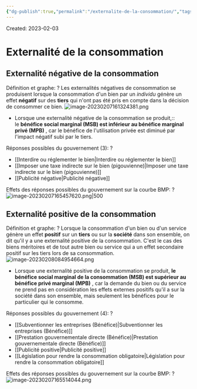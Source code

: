 ```yaml
---
{"dg-publish":true,"permalink":"/externalite-de-la-consommation/","tags":["economy","gardenEntry","gardenEntry","gardenEntry","gardenEntry","gardenEntry","gardenEntry","gardenEntry","gardenEntry","gardenEntry"]}
---
```


Created: 2023-02-03

# Externalité de la consommation

## Externalité négative de la consommation
Définition et graphe:
?
Les externalités négatives de consommation se produisent lorsque la consommation d'un bien par un *individu* génère un effet **négatif** sur des **tiers** qui n'ont pas été pris en compte dans la décision de consommer ce bien.
![image-20230207161324381.png](/img/user/assets/Externalit%C3%A9%20de%20la%20consommation/image-20230207161324381.png)
<!--SR:!2023-11-29,169,230-->

- Lorsque une externalité négative de la consommation se produit,:: le **bénéfice social marginal (MSB) est inférieur au bénéfice marginal privé (MPB)** , car le bénéfice de l'utilisation privée est diminué par l'impact négatif subi par le tiers.
<!--SR:!2023-11-17,174,250-->

Réponses possibles du gouvernement (3):
?
-   [[Interdire ou réglementer le bien\|Interdire ou réglementer le bien]]
-   [[Imposer une taxe indirecte sur le bien (pigouvienne)\|Imposer une taxe indirecte sur le bien (pigouvienne)]]
-   [[Publicité négative\|Publicité négative]]
<!--SR:!2023-11-15,161,230-->

Effets des réponses possibles du gouvernement sur la courbe BMP:
?
![image-20230207165457620.png|500](/img/user/assets/Externalit%C3%A9%20de%20la%20consommation/image-20230207165457620.png)
<!--SR:!2023-09-29,141,250-->

## Externalité positive de la consommation
Définition et graphe:
?
Lorsque la consommation d'un bien ou d'un service génère un effet **positif** sur un **tiers** ou sur la **société** dans son ensemble, on dit qu'il y a une externalité positive de la consommation. C'est le cas des biens méritoires et de tout autre bien ou service qui a un effet secondaire positif sur les tiers lors de sa consommation.
![image-20230208084954664.png](/img/user/assets/Externalit%C3%A9%20de%20la%20consommation/image-20230208084954664.png)
<!--SR:!2024-01-16,204,245-->


- Lorsque une  externalité positive de la consommation se produit, **le bénéfice social marginal de la consommation (MSB) est supérieur au bénéfice privé marginal (MPB)** , car la demande du bien ou du service ne prend pas en considération les effets externes positifs qu'il a sur la société dans son ensemble, mais seulement les bénéfices pour le particulier qui le consomme.

Réponses possibles du gouvernement (4):
?
-   [[Subventionner les entreprises (Bénéfice)\|Subventionner les entreprises (Bénéfice)]]
-   [[Prestation gouvernementale directe (Bénéfice)\|Prestation gouvernementale directe (Bénéfice)]]
-   [[Publicité positive\|Publicité positive]]
-   [[Législation pour rendre la consommation obligatoire\|Législation pour rendre la consommation obligatoire]]
<!--SR:!2023-12-10,160,210-->

Effets des réponses possibles du gouvernement sur la courbe BMP:
?
![image-20230207165514044.png](/img/user/assets/Externalit%C3%A9%20de%20la%20consommation/image-20230207165514044.png)
<!--SR:!2023-09-02,125,250-->



